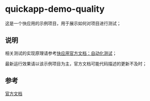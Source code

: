 # quickapp-demo-quality

这是一个快应用的示例项目，用于展示如何对项目进行测试；


## 说明

相关测试的实现原理请参考[快应用官方文档：自动化测试](https://doc.quickapp.cn/tutorial/others/testing.html)；

最新运行效果请以该示例项目为主，官方文档可能代码描述的更新不及时；


## 参考

[官方文档](https://doc.quickapp.cn/tutorial/others/testing.html)


